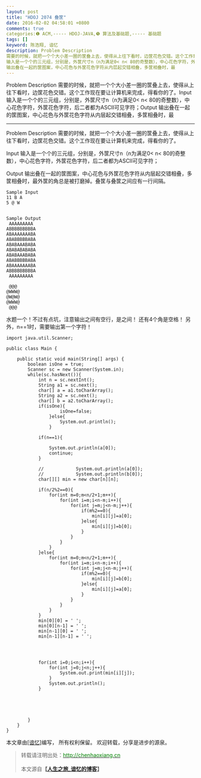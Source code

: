 ```yaml
---
layout: post
title: "HDOJ 2074 叠筐"
date: 2016-02-02 04:58:01 +0800
comments: true
categories:❶ ACM,----- HDOJ-JAVA,❺ 算法及基础题,----- 基础题
tags: []
keyword: 陈浩翔, 谙忆
description: Problem Description 
需要的时候，就把一个个大小差一圈的筐叠上去，使得从上往下看时，边筐花色交错。这个工作现在要让计算机来完成，得看你的了。Input 
输入是一个个的三元组，分别是，外筐尺寸n（n为满足0< n< 80的奇整数），中心花色字符，外筐花色字符，后二者都为ASCII可见字符；Output 
输出叠在一起的筐图案，中心花色与外筐花色字符从内层起交错相叠，多筐相叠时，最 
---
```



Problem Description 
需要的时候，就把一个个大小差一圈的筐叠上去，使得从上往下看时，边筐花色交错。这个工作现在要让计算机来完成，得看你的了。Input 
输入是一个个的三元组，分别是，外筐尺寸n（n为满足0< n< 80的奇整数），中心花色字符，外筐花色字符，后二者都为ASCII可见字符；Output 
输出叠在一起的筐图案，中心花色与外筐花色字符从内层起交错相叠，多筐相叠时，最
<!-- more -->
----------

Problem Description
需要的时候，就把一个个大小差一圈的筐叠上去，使得从上往下看时，边筐花色交错。这个工作现在要让计算机来完成，得看你的了。
 

Input
输入是一个个的三元组，分别是，外筐尺寸n（n为满足0< n< 80的奇整数），中心花色字符，外筐花色字符，后二者都为ASCII可见字符；
 

Output
输出叠在一起的筐图案，中心花色与外筐花色字符从内层起交错相叠，多筐相叠时，最外筐的角总是被打磨掉。叠筐与叠筐之间应有一行间隔。
 

```
Sample Input
11 B A
5 @ W
 

Sample Output
 AAAAAAAAA 
ABBBBBBBBBA
ABAAAAAAABA
ABABBBBBABA
ABABAAABABA
ABABABABABA
ABABAAABABA
ABABBBBBABA
ABAAAAAAABA
ABBBBBBBBBA
 AAAAAAAAA 

 @@@ 
@WWW@
@W@W@
@WWW@
 @@@ 

```

水题一个！不过有点坑，注意输出之间有空行，是之间！
还有4个角是空格！
另外，n==1时，需要输出第一个字符！


```
import java.util.Scanner;

public class Main {

    public static void main(String[] args) {
        boolean isOne = true;
        Scanner sc = new Scanner(System.in);
        while(sc.hasNext()){
            int n = sc.nextInt();
            String a1 = sc.next();
            char[] a = a1.toCharArray();
            String a2 = sc.next();
            char[] b = a2.toCharArray();
            if(isOne){
                    isOne=false;
                }else{
                    System.out.println();
                }
                
            if(n==1){
                
                System.out.println(a[0]);
                continue;
            }
            
            //            System.out.println(a[0]);
            //            System.out.println(b[0]);
            char[][] min = new char[n][n];

            if(n/2%2==0){
                for(int m=0;m<n/2+1;m++){
                    for(int i=m;i<n-m;i++){
                        for(int j=m;j<n-m;j++){
                            if(m%2==0){
                                min[i][j]=a[0];
                            }else{
                                min[i][j]=b[0];
                            }
                        }
                    }
                }
            }else{
                for(int m=0;m<n/2+1;m++){
                    for(int i=m;i<n-m;i++){
                        for(int j=m;j<n-m;j++){
                            if(m%2==0){
                                min[i][j]=b[0];
                            }else{
                                min[i][j]=a[0];
                            }
                        }
                    }
                }
            }
            min[0][0] = ' ';
            min[0][n-1] = ' ';
            min[n-1][0] = ' ';
            min[n-1][n-1] = ' ';
            
        
            
            
            for(int i=0;i<n;i++){
                for(int j=0;j<n;j++){
                    System.out.print(min[i][j]);
                }
                System.out.println();
            }
            
            
            
            
            
        }
    }
}

```

本文章由<a href="http://chenhaoxiang.cn/">[谙忆]</a>编写， 所有权利保留。 
欢迎转载，分享是进步的源泉。
<blockquote cite='陈浩翔'>
<p background-color='#D3D3D3'>转载请注明出处：<a href='http://chenhaoxiang.cn'><font color="green">http://chenhaoxiang.cn</font></a><br><br>
本文源自<strong>【<a href='http://chenhaoxiang.cn' target='_blank'>人生之旅_谙忆的博客</a>】</strong></p>
</blockquote>
